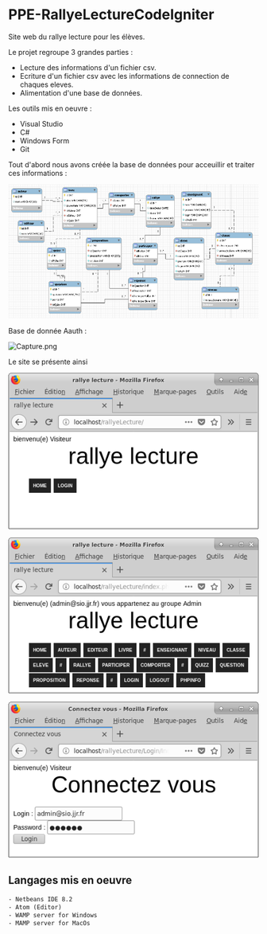 # PPE-RallyeLectureCodeIgniter

Site web du rallye lecture pour les élèves.

Le projet regroupe 3 grandes parties :

* Lecture des informations d'un fichier csv.
* Ecriture d'un fichier csv avec les informations de connection de chaques eleves.
* Alimentation d'une base de données.

Les outils mis en oeuvre : 

* Visual Studio
* C#
* Windows Form
* Git

Tout d'abord nous avons créée la base de données pour acceuillir et traiter ces informations :

![Capture.png](https://github.com/SamGdy/PPE-RallyeLectureC-/blob/master/BddRallyeLecture.PNG)

Base de donnée Aauth :
 
![Capture.png](https://github.com/SamGdy/PPE-RallyeLectureCSharp/blob/master/DB_Schema_Aauth.PNG)

Le site se présente ainsi

![Capture.png](https://github.com/SamGdy/PPE-RallyeLectureCodeIgniter/blob/master/rlHomeVisiteur.png)

![capture.png](https://github.com/SamGdy/PPE-RallyeLectureCodeIgniter/blob/master/rlHomeAdmin.png)

![capture.png](https://github.com/SamGdy/PPE-RallyeLectureCodeIgniter/blob/master/rlLogin.png)


## Langages mis en oeuvre

```
- Netbeans IDE 8.2
- Atom (Editor)
- WAMP server for Windows
- MAMP server for MacOs
